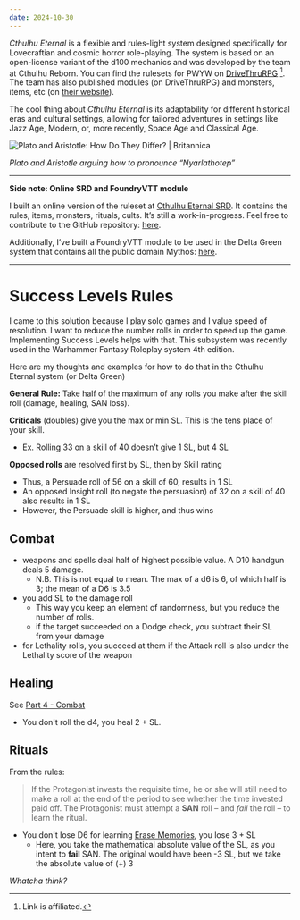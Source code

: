```yaml
---
date: 2024-10-30
---
```


_Cthulhu Eternal_ is a flexible and rules-light system designed specifically for Lovecraftian and cosmic horror role-playing. The system is based on an open-license variant of the d100 mechanics and was developed by the team at Cthulhu Reborn. You can find the rulesets for PWYW on [DriveThruRPG](https://www.drivethrurpg.com/en/publisher/5143/cthulhu-reborn?affiliate_id=1026766) [^1]. The team has also published modules (on DriveThruRPG) and monsters, items, etc (on [their website](https://cthulhueternal.com/open-mythos/)).

The cool thing about _Cthulhu Eternal_ is its adaptability for different historical eras and cultural settings, allowing for tailored adventures in settings like Jazz Age, Modern, or, more recently, Space Age and Classical Age.

![Plato and Aristotle: How Do They Differ? | Britannica](https://substackcdn.com/image/fetch/w_1456,c_limit,f_auto,q_auto:good,fl_progressive:steep/https%3A%2F%2Fsubstack-post-media.s3.amazonaws.com%2Fpublic%2Fimages%2F9a470fb3-d3f6-48fc-a0ee-226029602787_900x675.jpeg "Plato and Aristotle: How Do They Differ? | Britannica")

_Plato and Aristotle arguing how to pronounce “Nyarlathotep”_

---

**Side note: Online SRD and FoundryVTT module**

I built an online version of the ruleset at [Cthulhu Eternal SRD](https://storieswithdice.com/cthulhu_eternal_srd/). It contains the rules, items, monsters, rituals, cults. It’s still a work-in-progress. Feel free to contribute to the GitHub repository: [here](https://github.com/stories-with-dice/cthulhu_eternal_srd).

Additionally, I’ve built a FoundryVTT module to be used in the Delta Green system that contains all the public domain Mythos: [here](https://github.com/stories-with-dice/delta-green-open-mythos).

---

# Success Levels Rules

I came to this solution because I play solo games and I value speed of resolution. I want to reduce the number rolls in order to speed up the game. Implementing Success Levels helps with that. This subsystem was recently used in the Warhammer Fantasy Roleplay system 4th edition.

Here are my thoughts and examples for how to do that in the Cthulhu Eternal system (or Delta Green)

**General Rule:** Take half of the maximum of any rolls you make after the skill roll (damage, healing, SAN loss).

**Criticals** (doubles) give you the max or min SL. This is the tens place of your skill.

- Ex. Rolling 33 on a skill of 40 doesn’t give 1 SL, but 4 SL

**Opposed rolls** are resolved first by SL, then by Skill rating

- Thus, a Persuade roll of 56 on a skill of 60, results in 1 SL
- An opposed Insight roll (to negate the persuasion) of 32 on a skill of 40 also results in 1 SL
- However, the Persuade skill is higher, and thus wins
    

## Combat

- weapons and spells deal half of highest possible value. A D10 handgun deals 5 damage.
    - N.B. This is not equal to mean. The max of a d6 is 6, of which half is 3; the mean of a D6 is 3.5
- you add SL to the damage roll
    - This way you keep an element of randomness, but you reduce the number of rolls.
    - if the target succeeded on a Dodge check, you subtract their SL from your damage
- for Lethality rolls, you succeed at them if the Attack roll is also under the Lethality score of the weapon
    
## Healing

See [Part 4 - Combat](https://storieswithdice.com/cthulhu_eternal_srd/Part-4---Combat#healing)

- You don't roll the d4, you heal 2 + SL.
    
## Rituals

From the rules:

> If the Protagonist invests the requisite time, he or she will still need to make a roll at the end of the period to see whether the time invested paid off. The Protagonist must attempt a **SAN** roll – and _fail_ the roll – to learn the ritual.

- You don't lose D6 for learning [Erase Memories](https://storieswithdice.com/cthulhu_eternal_srd/Part-10---Rituals#erase-memories), you lose 3 + SL
    - Here, you take the mathematical absolute value of the SL, as you intent to **fail** SAN. The original would have been -3 SL, but we take the absolute value of (+) 3
        

_Whatcha think?_

[^1]: Link is affiliated.